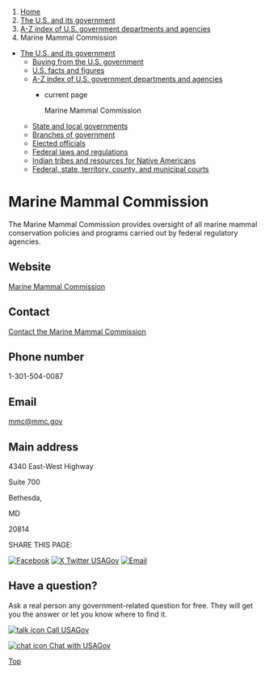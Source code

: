 1. [Home](/)
2. [The U.S. and its government](/about-the-us)
3. [A-Z index of U.S. government departments and agencies](/agency-index)
4. Marine Mammal Commission

* [The U.S. and its government](/about-the-us)
  + [Buying from the U.S. government](/buy-from-government)
  + [U.S. facts and figures](/facts-figures)
  + [A-Z index of U.S. government departments and agencies](/agency-index)
    - current page

      Marine Mammal Commission
  + [State and local governments](/state-local-governments)
  + [Branches of government](/branches-of-government)
  + [Elected officials](/elected-officials)
  + [Federal laws and regulations](/laws-and-regulations)
  + [Indian tribes and resources for Native Americans](/tribes)
  + [Federal, state, territory, county, and municipal courts](/courts)

Marine Mammal Commission
========================

The Marine Mammal Commission provides oversight of all marine mammal conservation policies and programs carried out by federal regulatory agencies.

Website
-------

[Marine Mammal Commission](http://www.mmc.gov/)

Contact
-------

[Contact the Marine Mammal Commission](https://www.mmc.gov/about-the-commission/contact-us/)

Phone number
------------

1-301-504-0087

Email
-----

[mmc@mmc.gov](mailto:mmc@mmc.gov)

Main address
------------

4340 East-West Highway
  

Suite 700
  

Bethesda,

MD

20814

SHARE THIS PAGE:

[![Facebook](/themes/custom/usagov/images/social-media-icons/Facebook_Icon.svg)](https://www.facebook.com/sharer/sharer.php?u=https://www.usa.gov/agencies/marine-mammal-commission&v=3)
[![X Twitter USAGov](/themes/custom/usagov/images/social-media-icons/X_Twitter_Icon.svg?version=2)](https://twitter.com/intent/tweet?source=webclient&text=https://www.usa.gov/agencies/marine-mammal-commission)
[![Email](/themes/custom/usagov/images/social-media-icons/Email_Icon.svg?version=2)](mailto:?subject=https://www.usa.gov/agencies/marine-mammal-commission)

Have a question?
----------------

Ask a real person any government-related question for free. They will get you the answer or let you know where to find it.

[![talk icon](/themes/custom/usagov/images/ICONS_talk.png)
Call USAGov](/phone)

[![chat icon](/themes/custom/usagov/images/ICONS_chat.png)
Chat with USAGov](/chat)

[Top](#main-content)